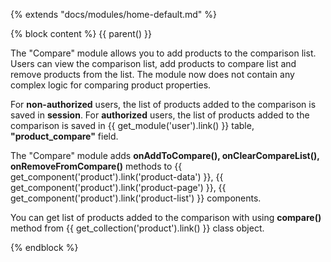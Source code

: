 {% extends "docs/modules/home-default.md" %}

{% block content %}
{{ parent() }}

The "Compare" module allows you to add products to the comparison list.
Users can view the comparison list, add products to compare list and remove products from the list.
The module now does not contain any complex logic for comparing product properties.

For **non-authorized** users, the list of products added to the comparison is saved in **session**.
For **authorized** users, the list of products added to the comparison is saved in {{ get_module('user').link() }} table, **"product_compare"** field.

The "Compare" module adds **onAddToCompare(), onClearCompareList(), onRemoveFromCompare()** methods to {{ get_component('product').link('product-data') }},
{{ get_component('product').link('product-page') }}, {{ get_component('product').link('product-list') }} components.

You can get list of products added to the comparison with using **compare()** method from {{ get_collection('product').link() }} class object. 

{% endblock %}
